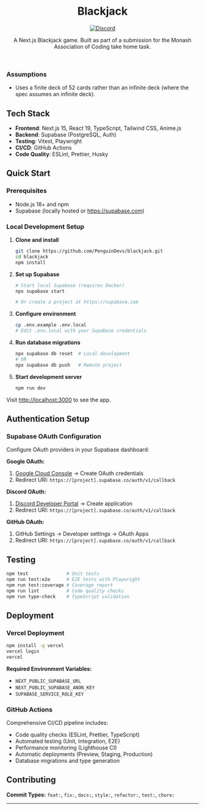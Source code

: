 <div align="center">
  <h1>Blackjack</h1>
  <p>
    <a href="https://discord.gg/xq25Exwf3X">
      <img src="https://img.shields.io/discord/1393987779343679649?color=5865F2&label=discord&logo=discord&logoColor=white" alt="Discord" />
    </a>
  </p>
  <p>A Next.js Blackjack game. Built as part of a submission for the Monash Association of Coding take home task.</p>
</div>

<div>&nbsp;</div>

### Assumptions

- Uses a finite deck of 52 cards rather than an infinite deck (where the spec assumes an infinite deck).

## Tech Stack

- **Frontend**: Next.js 15, React 19, TypeScript, Tailwind CSS, Anime.js
- **Backend**: Supabase (PostgreSQL, Auth)
- **Testing**: Vitest, Playwright
- **CI/CD**: GitHub Actions
- **Code Quality**: ESLint, Prettier, Husky

## Quick Start

### Prerequisites

- Node.js 18+ and npm
- Supabase (locally hosted or https://supabase.com)

### Local Development Setup

1. **Clone and install**

   ```bash
   git clone https://github.com/PenguinDevs/blackjack.git
   cd blackjack
   npm install
   ```

2. **Set up Supabase**

   ```bash
   # Start local Supabase (requires Docker)
   npx supabase start

   # Or create a project at https://supabase.com
   ```

3. **Configure environment**

   ```bash
   cp .env.example .env.local
   # Edit .env.local with your Supabase credentials
   ```

4. **Run database migrations**

   ```bash
   npx supabase db reset  # Local development
   # OR
   npx supabase db push   # Remote project
   ```

5. **Start development server**
   ```bash
   npm run dev
   ```

Visit [http://localhost:3000](http://localhost:3000) to see the app.

## Authentication Setup

### Supabase OAuth Configuration

Configure OAuth providers in your Supabase dashboard:

**Google OAuth:**

1. [Google Cloud Console](https://console.cloud.google.com) → Create OAuth credentials
2. Redirect URI: `https://[project].supabase.co/auth/v1/callback`

**Discord OAuth:**

1. [Discord Developer Portal](https://discord.com/developers) → Create application
2. Redirect URI: `https://[project].supabase.co/auth/v1/callback`

**GitHub OAuth:**

1. GitHub Settings → Developer settings → OAuth Apps
2. Redirect URI: `https://[project].supabase.co/auth/v1/callback`

## Testing

```bash
npm test              # Unit tests
npm run test:e2e      # E2E tests with Playwright
npm run test:coverage # Coverage report
npm run lint          # Code quality checks
npm run type-check    # TypeScript validation
```

## Deployment

### Vercel Deployment

```bash
npm install -g vercel
vercel login
vercel
```

**Required Environment Variables:**

- `NEXT_PUBLIC_SUPABASE_URL`
- `NEXT_PUBLIC_SUPABASE_ANON_KEY`
- `SUPABASE_SERVICE_ROLE_KEY`

### GitHub Actions

Comprehensive CI/CD pipeline includes:

- Code quality checks (ESLint, Prettier, TypeScript)
- Automated testing (Unit, Integration, E2E)
- Performance monitoring (Lighthouse CI)
- Automatic deployments (Preview, Staging, Production)
- Database migrations and type generation

## Contributing

**Commit Types:** `feat:`, `fix:`, `docs:`, `style:`, `refactor:`, `test:`, `chore:`

---
